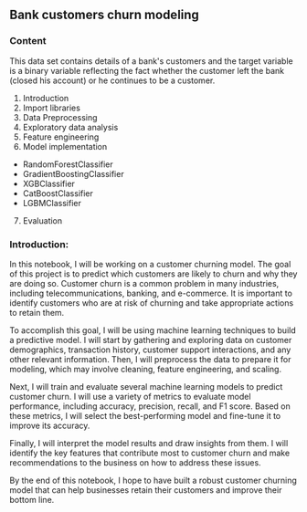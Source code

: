 ## Bank customers churn modeling

### Content
This data set contains details of a bank's customers and the target variable is a binary variable reflecting the fact whether the customer left the bank (closed his account) or he continues to be a customer.

1. Introduction
2. Import libraries
3. Data Preprocessing
4. Exploratory data analysis
5. Feature engineering
6. Model implementation
  * RandomForestClassifier
  * GradientBoostingClassifier
  * XGBClassifier
  * CatBoostClassifier
  * LGBMClassifier
7. Evaluation

### Introduction:
In this notebook, I will be working on a customer churning model. The goal of this project is to predict which customers are likely to churn and why they are doing so. Customer churn is a common problem in many industries, including telecommunications, banking, and e-commerce. It is important to identify customers who are at risk of churning and take appropriate actions to retain them.

To accomplish this goal, I will be using machine learning techniques to build a predictive model. I will start by gathering and exploring data on customer demographics, transaction history, customer support interactions, and any other relevant information. Then, I will preprocess the data to prepare it for modeling, which may involve cleaning, feature engineering, and scaling.

Next, I will train and evaluate several machine learning models to predict customer churn. I will use a variety of metrics to evaluate model performance, including accuracy, precision, recall, and F1 score. Based on these metrics, I will select the best-performing model and fine-tune it to improve its accuracy.

Finally, I will interpret the model results and draw insights from them. I will identify the key features that contribute most to customer churn and make recommendations to the business on how to address these issues.

By the end of this notebook, I hope to have built a robust customer churning model that can help businesses retain their customers and improve their bottom line.
